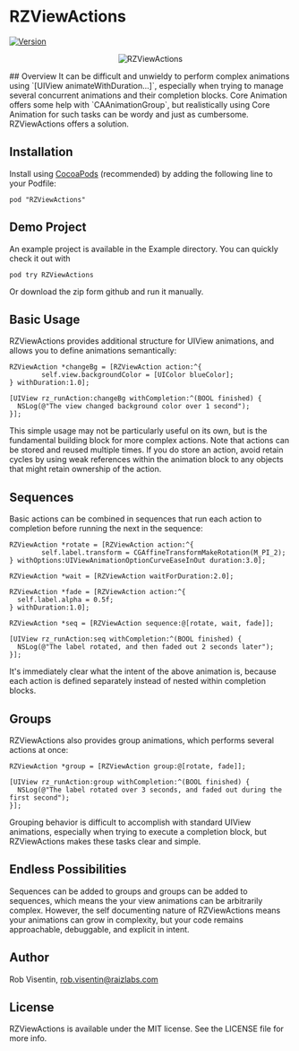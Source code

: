# RZViewActions

[![Version](https://img.shields.io/cocoapods/v/RZViewActions.svg?style=flat)](http://cocoadocs.org/docsets/RZViewActions)

<p align="center">
<img src="http://cl.ly/image/0y0n2C1B1M1X/rzva.gif"
alt="RZViewActions">
</p>
## Overview
It can be difficult and unwieldy to perform complex animations using `[UIView animateWithDuration...]`, especially when trying to manage several concurrent animations and their completion blocks. Core Animation offers some help with `CAAnimationGroup`, but realistically using Core Animation for such tasks can be wordy and just as cumbersome.
RZViewActions offers a solution.

## Installation
Install using [CocoaPods](http://cocoapods.org) (recommended) by adding the following line to your Podfile:

`pod "RZViewActions"`

## Demo Project
An example project is available in the Example directory. You can quickly check it out with

`pod try RZViewActions`

Or download the zip form github and run it manually.

## Basic Usage
RZViewActions provides additional structure for UIView animations, and allows you to define animations semantically:
```obj-c
RZViewAction *changeBg = [RZViewAction action:^{
        self.view.backgroundColor = [UIColor blueColor];
} withDuration:1.0];

[UIView rz_runAction:changeBg withCompletion:^(BOOL finished) {
  NSLog(@"The view changed background color over 1 second");
}];
```
This simple usage may not be particularly useful on its own, but is the fundamental building block for more complex actions. Note that actions can be stored and reused multiple times. If you do store an action, avoid retain cycles by using weak references within the animation block to any objects that might retain ownership of the action.

## Sequences
Basic actions can be combined in sequences that run each action to completion before running the next in the sequence:
``` obj-c
RZViewAction *rotate = [RZViewAction action:^{
        self.label.transform = CGAffineTransformMakeRotation(M_PI_2);
} withOptions:UIViewAnimationOptionCurveEaseInOut duration:3.0];
    
RZViewAction *wait = [RZViewAction waitForDuration:2.0];

RZViewAction *fade = [RZViewAction action:^{
  self.label.alpha = 0.5f;
} withDuration:1.0];
    
RZViewAction *seq = [RZViewAction sequence:@[rotate, wait, fade]];

[UIView rz_runAction:seq withCompletion:^(BOOL finished) {
  NSLog(@"The label rotated, and then faded out 2 seconds later");
}];
```
It's immediately clear what the intent of the above animation is, because each action is defined separately instead of nested within completion blocks.

## Groups
RZViewActions also provides group animations, which performs several actions at once:
``` obj-c
RZViewAction *group = [RZViewAction group:@[rotate, fade]];

[UIView rz_runAction:group withCompletion:^(BOOL finished) {
  NSLog(@"The label rotated over 3 seconds, and faded out during the first second");
}];
```
Grouping behavior is difficult to accomplish with standard UIView animations, especially when trying to execute a completion block, but RZViewActions makes these tasks clear and simple.

## Endless Possibilities
Sequences can be added to groups and groups can be added to sequences, which means the your view animations can be arbitrarily complex. However, the self documenting nature of RZViewActions means your animations can grow in complexity, but your code remains approachable, debuggable, and explicit in intent.

## Author
Rob Visentin, rob.visentin@raizlabs.com

## License
RZViewActions is available under the MIT license. See the LICENSE file for more info.

